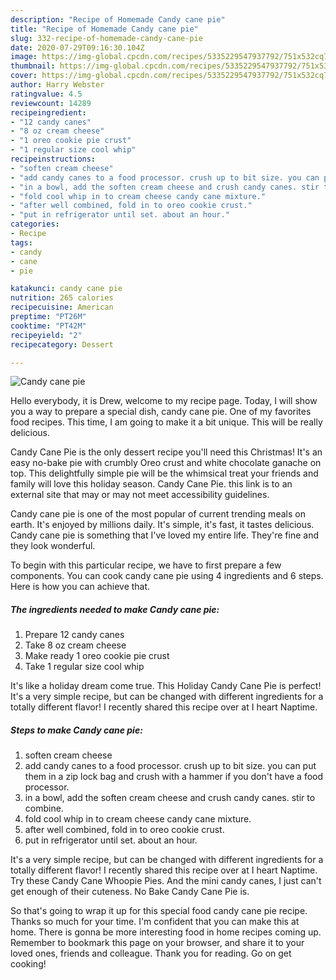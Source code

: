 ```yaml
---
description: "Recipe of Homemade Candy cane pie"
title: "Recipe of Homemade Candy cane pie"
slug: 332-recipe-of-homemade-candy-cane-pie
date: 2020-07-29T09:16:30.104Z
image: https://img-global.cpcdn.com/recipes/5335229547937792/751x532cq70/candy-cane-pie-recipe-main-photo.jpg
thumbnail: https://img-global.cpcdn.com/recipes/5335229547937792/751x532cq70/candy-cane-pie-recipe-main-photo.jpg
cover: https://img-global.cpcdn.com/recipes/5335229547937792/751x532cq70/candy-cane-pie-recipe-main-photo.jpg
author: Harry Webster
ratingvalue: 4.5
reviewcount: 14289
recipeingredient:
- "12 candy canes"
- "8 oz cream cheese"
- "1 oreo cookie pie crust"
- "1 regular size cool whip"
recipeinstructions:
- "soften cream cheese"
- "add candy canes to a food processor. crush up to bit size. you can put them in a zip lock bag and crush with a hammer if you don&#39;t have a food processor."
- "in a bowl, add the soften cream cheese and crush candy canes. stir to combine."
- "fold cool whip in to cream cheese candy cane mixture."
- "after well combined, fold in to oreo cookie crust."
- "put in refrigerator until set. about an hour."
categories:
- Recipe
tags:
- candy
- cane
- pie

katakunci: candy cane pie 
nutrition: 265 calories
recipecuisine: American
preptime: "PT26M"
cooktime: "PT42M"
recipeyield: "2"
recipecategory: Dessert

---
```



![Candy cane pie](https://img-global.cpcdn.com/recipes/5335229547937792/751x532cq70/candy-cane-pie-recipe-main-photo.jpg)

Hello everybody, it is Drew, welcome to my recipe page. Today, I will show you a way to prepare a special dish, candy cane pie. One of my favorites food recipes. This time, I am going to make it a bit unique. This will be really delicious.

Candy Cane Pie is the only dessert recipe you&#39;ll need this Christmas! It&#39;s an easy no-bake pie with crumbly Oreo crust and white chocolate ganache on top. This delightfully simple pie will be the whimsical treat your friends and family will love this holiday season. Candy Cane Pie. this link is to an external site that may or may not meet accessibility guidelines.

Candy cane pie is one of the most popular of current trending meals on earth. It's enjoyed by millions daily. It's simple, it's fast, it tastes delicious. Candy cane pie is something that I've loved my entire life. They're fine and they look wonderful.


To begin with this particular recipe, we have to first prepare a few components. You can cook candy cane pie using 4 ingredients and 6 steps. Here is how you can achieve that.

<!--inarticleads1-->

##### The ingredients needed to make Candy cane pie:

1. Prepare 12 candy canes
1. Take 8 oz cream cheese
1. Make ready 1 oreo cookie pie crust
1. Take 1 regular size cool whip


It&#39;s like a holiday dream come true. This Holiday Candy Cane Pie is perfect! It&#39;s a very simple recipe, but can be changed with different ingredients for a totally different flavor! I recently shared this recipe over at I heart Naptime. 

<!--inarticleads2-->

##### Steps to make Candy cane pie:

1. soften cream cheese
1. add candy canes to a food processor. crush up to bit size. you can put them in a zip lock bag and crush with a hammer if you don&#39;t have a food processor.
1. in a bowl, add the soften cream cheese and crush candy canes. stir to combine.
1. fold cool whip in to cream cheese candy cane mixture.
1. after well combined, fold in to oreo cookie crust.
1. put in refrigerator until set. about an hour.


It&#39;s a very simple recipe, but can be changed with different ingredients for a totally different flavor! I recently shared this recipe over at I heart Naptime. Try these Candy Cane Whoopie Pies. And the mini candy canes, I just can&#39;t get enough of their cuteness. No Bake Candy Cane Pie is. 

So that's going to wrap it up for this special food candy cane pie recipe. Thanks so much for your time. I'm confident that you can make this at home. There is gonna be more interesting food in home recipes coming up. Remember to bookmark this page on your browser, and share it to your loved ones, friends and colleague. Thank you for reading. Go on get cooking!

